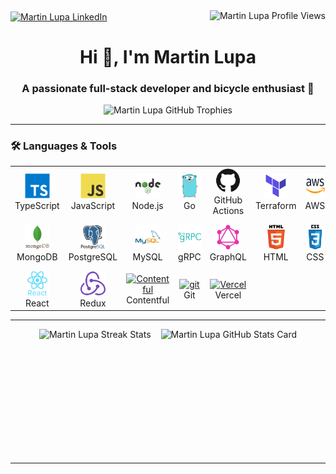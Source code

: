  <!-- Profile Views -->
<div>
  <a align="left" href="https://www.linkedin.com/in/martin-lupa/" target="_blank">
    <img align="center" src="https://img.shields.io/badge/LinkedIn-0077B5?style=for-the-badge&logo=linkedin&logoColor=white" alt="Martin Lupa LinkedIn" />
  </a>
  <img align="right" src="https://komarev.com/ghpvc/?username=MartinLupa&label=Profile%20views&color=0e75b6&style=flat" alt="Martin Lupa Profile Views" />
</div>

<!-- Header -->
<div align="center">
  <h1>Hi 👋, I'm Martin Lupa</h1>
  <h3>A passionate full-stack developer and bicycle enthusiast 🚴</h3>
</div>

<div align="center">
  <!-- Trophies -->
  <img src="https://github-profile-trophy.vercel.app/?username=MartinLupa&theme=tokyonight&row=2&rank=SECRET,S,SS,A,B,C" alt="Martin Lupa GitHub Trophies" />
</div>

---

<!-- Languages & Tools -->

### 🛠️ Languages & Tools

<table>
  <tbody align="center">
    <tr>
    <td width="96">
        <a href="https://www.typescriptlang.org/" target="_blank" rel="noreferrer">
          <img src="https://raw.githubusercontent.com/devicons/devicon/master/icons/typescript/typescript-original.svg" alt="TypeScript" width="40" height="40"/>
        </a>
        <br/>
        TypeScript
      </td>
      <td width="96">
        <a href="https://developer.mozilla.org/en-US/docs/Web/JavaScript" target="_blank" rel="noreferrer">
          <img src="https://raw.githubusercontent.com/devicons/devicon/master/icons/javascript/javascript-original.svg" alt="JavaScript" width="40" height="40"/>
        </a>
        <br/>
        JavaScript
      </td>
      <td width="96">
        <a href="https://nodejs.org/" target="_blank" rel="noreferrer">
          <img src="https://raw.githubusercontent.com/devicons/devicon/master/icons/nodejs/nodejs-original-wordmark.svg" alt="Node.js" width="40" height="40"/>
        </a>
        <br/>
        Node.js
      </td>
      <td width="96">
        <a href="https://go.dev/" target="_blank" rel="noreferrer">
          <img src="https://raw.githubusercontent.com/devicons/devicon/master/icons/go/go-original.svg" alt="Go" width="40" height="40"/>
        </a>
        <br/>
        Go
      </td>
      <td width="96">
        <a href="https://github.com/features/actions" target="_blank" rel="noreferrer">
          <img src="https://raw.githubusercontent.com/devicons/devicon/master/icons/github/github-original.svg" alt="GitHub Actions" width="40" height="40"/>
        </a>
        <br/>
        GitHub Actions
      </td>
      <td width="96">
        <a href="https://www.terraform.io/" target="_blank" rel="noreferrer">
          <img src="https://raw.githubusercontent.com/devicons/devicon/master/icons/terraform/terraform-original.svg" alt="Terraform" width="40" height="40"/>
        </a>
        <br/>
        Terraform
      </td>
      <td width="96">
        <a href="https://aws.amazon.com/dynamodb/" target="_blank" rel="noreferrer">
          <img src="https://raw.githubusercontent.com/devicons/devicon/master/icons/amazonwebservices/amazonwebservices-original-wordmark.svg" alt="DynamoDB" width="40" height="40"/>
        </a>
        <br/>
        AWS
      </td>
      <td width="96">
        <a href="https://www.docker.com/" target="_blank" rel="noreferrer">
          <img src="https://raw.githubusercontent.com/devicons/devicon/master/icons/docker/docker-original-wordmark.svg" alt="Docker" width="40" height="40"/>
        </a>
        <br/>
        Docker
      </td>
      <td width="96">
        <a href="https://kubernetes.io/" target="_blank" rel="noreferrer">
          <img src="https://raw.githubusercontent.com/devicons/devicon/master/icons/kubernetes/kubernetes-plain.svg" alt="Kubernetes" width="40" height="40"/>
        </a>
        <br/>
        Kubernetes
      </td>
    </tr>
    <tr>
      <td width="96">
        <a href="https://www.mongodb.com/" target="_blank" rel="noreferrer">
          <img src="https://raw.githubusercontent.com/devicons/devicon/master/icons/mongodb/mongodb-original-wordmark.svg" alt="MongoDB" width="40" height="40"/>
        </a>
        <br/>
        MongoDB
      </td>
      <td width="96">
        <a href="https://www.postgresql.org/" target="_blank" rel="noreferrer">
          <img src="https://raw.githubusercontent.com/devicons/devicon/master/icons/postgresql/postgresql-original-wordmark.svg" alt="PostgreSQL" width="40" height="40"/>
        </a>
        <br/>
        PostgreSQL
      </td>
      <td width="96">
        <a href="https://www.mysql.com/" target="_blank" rel="noreferrer">
          <img src="https://raw.githubusercontent.com/devicons/devicon/master/icons/mysql/mysql-original-wordmark.svg" alt="MySQL" width="40" height="40"/>
        </a>
        <br/>
        MySQL
      </td>
      <td width="96">
        <a href="https://grpc.io/" target="_blank" rel="noreferrer">
          <img src="https://raw.githubusercontent.com/devicons/devicon/master/icons/grpc/grpc-plain.svg" alt="gRPC" width="40" height="40"/>
        </a>
        <br/>
        gRPC
      </td>
      <td width="96">
        <a href="https://graphql.org/" target="_blank" rel="noreferrer">
          <img src="https://raw.githubusercontent.com/devicons/devicon/master/icons/graphql/graphql-plain.svg" alt="GraphQL" width="40" height="40"/>
        </a>
        <br/>
        GraphQL
      </td>
      <td width="96">
        <a href="https://www.w3.org/html/" target="_blank" rel="noreferrer">
          <img src="https://raw.githubusercontent.com/devicons/devicon/master/icons/html5/html5-original-wordmark.svg" alt="html5" width="40" height="40"/>
        </a>
        <br/>
        HTML
      </td>
      <td width="96">
        <a href="https://www.w3schools.com/css/" target="_blank" rel="noreferrer">
          <img src="https://raw.githubusercontent.com/devicons/devicon/master/icons/css3/css3-original-wordmark.svg" alt="css3" width="40" height="40"/>
        </a>
        <br/>
        CSS
      </td>
      <td width="96">
        <a href="https://tailwindcss.com/" target="_blank" rel="noreferrer">
          <img src="https://raw.githubusercontent.com/devicons/devicon/master/icons/tailwindcss/tailwindcss-original-wordmark.svg" alt="Tailwind CSS" width="40" height="40"/>
        </a>
      <br/>
        Tailwind CSS
      </td>
      <td width="96">
        <a href="https://nextjs.org/" target="_blank" rel="noreferrer">
          <img src="https://cdn.worldvectorlogo.com/logos/nextjs-2.svg" alt="Next.js" width="40" height="40"/>
        </a>
        <br/>
        Next.js
      </td>
    </tr>
    <tr>
      <td width="96">
        <a href="https://reactjs.org/" target="_blank" rel="noreferrer">
          <img src="https://raw.githubusercontent.com/devicons/devicon/master/icons/react/react-original-wordmark.svg" alt="React" width="40" height="40"/>
        </a>
        <br/>
        React
      </td>
      <td width="96">
        <a href="https://redux.js.org" target="_blank" rel="noreferrer">
          <img src="https://raw.githubusercontent.com/devicons/devicon/master/icons/redux/redux-original.svg" alt="redux" width="40" height="40"/>
        </a>
        <br/>
        Redux
      </td>
      <td width="96">
      <a href="https://www.contentful.com/" target="_blank" rel="noreferrer">
        <img src="https://www.svgrepo.com/show/353600/contentful.svg" alt="Contentful" width="40" height="40"/>
      </a>
      <br/>
        Contentful
      </td>
      <td width="96">
        <a href="https://git-scm.com/" target="_blank" rel="noreferrer">
          <img src="https://www.vectorlogo.zone/logos/git-scm/git-scm-icon.svg" alt="git" width="40" height="40"/>
        </a>
        <br/>
        Git
      </td>
      <td width="96">
      <a href="https://vercel.com" target="_blank" rel="noreferrer">
        <img src="https://assets.vercel.com/image/upload/front/favicon/vercel/180x180.png" alt="Vercel" width="40" height="40"/>
      </a>
      <br/>
        Vercel
      </td>
    </tr>
    <tr>
      <!-- Tools -->
    </tr>
  </tbody>
</table>

---

<!-- GitHub Stats -->
<div style="display: flex; justify-content: center; align-items: center; gap: 16px;">
  <!-- Streak Stats -->
  <img src="https://github-readme-streak-stats.herokuapp.com/?user=MartinLupa&theme=tokyonight" alt="Martin Lupa Streak Stats" style="height: 200px;"/>

  <!-- Stats -->
  <img src="https://github-readme-stats.vercel.app/api?username=MartinLupa&show_icons=true&theme=tokyonight&count_private=true&hide=stars" alt="Martin Lupa GitHub Stats Card" style="height: 200px;"/>
</div>


---
